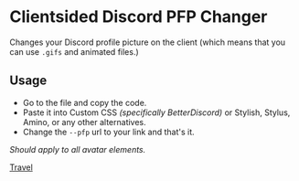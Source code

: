 # Clientsided Discord PFP Changer
Changes your Discord profile picture on the client (which means that you can use `.gifs` and animated files.)

## Usage
- Go to the file and copy the code.
- Paste it into Custom CSS *(specifically BetterDiscord)* or Stylish, Stylus, Amino, or any other alternatives.
- Change the `--pfp` url to your link and that's it.

*Should apply to all avatar elements.*

[Travel](https://github.com/GUIDEVELOCI/discord-pfp-changer/blob/main/discordpfpchanger.css)
